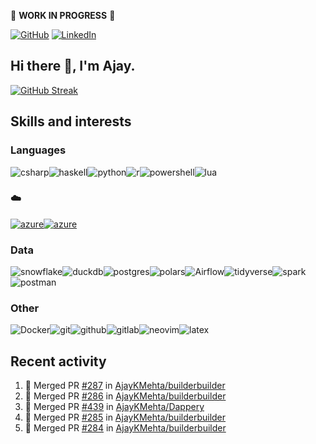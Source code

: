 :construction: **WORK IN PROGRESS** :construction:

<p align="left">
<a href="https://github.com/ajaykmehta"><img src="https://img.shields.io/github/followers/ajaykmehta.svg?label=GitHub&style=social" alt="GitHub"></a>
<a href="https://www.linkedin.com/in/ajay-mehta-b781ba1/"><img src="https://img.shields.io/badge/LinkedIn--_.svg?style=social&logo=linkedin" alt="LinkedIn"></a>
</p>

## Hi there 👋, I'm Ajay.

<!-- [![Ajay's github stats](https://github-readme-stats.vercel.app/api?username=AjayKMehta&count_private=true&show_icons=true&theme=synthwave)](https://github.com/anuraghazra/github-readme-stats) -->
<!--![Top Langs](https://github-readme-stats.vercel.app/api/top-langs/?username=AjayKMehta&count_private=true&show_icons=true&theme=synthwave&hide=TeX&layout=compact)-->

<!--
**AjayKMehta/AjayKMehta** is a ✨ _special_ ✨ repository because its `README.md` (this file) appears on your GitHub profile.

Here are some ideas to get you started:

- 🔭 I'm currently working on ...
- 🌱 I'm currently learning ...
- 👯 I'm looking to collaborate on ...
- 🤔 I'm looking for help with ...
- 💬 Ask me about ...
- 📫 How to reach me: ...
- 😄 Pronouns: ...
- ⚡ Fun fact: ...
-->

[![GitHub Streak](https://streak-stats.demolab.com/?user=AjayKMehta&theme=cobalt2)](https://git.io/streak-stats)

## Skills and interests

### Languages

<img alt="csharp" src="https://img.shields.io/badge/-C%23-purple?logo=csharp" /><img alt="haskell" src="https://img.shields.io/badge/-Haskell-darkgreen?logo=haskell" /><img alt="python" src="https://img.shields.io/badge/-Python-f9e64f?logo=python" /><img alt="r" src="https://img.shields.io/badge/-R-1857a4?logo=R" /><img alt="powershell" src="https://img.shields.io/badge/-PowerShell-EEEDEA?logo=Powershell" /><img alt="lua" src="https://img.shields.io/badge/-Lua-aqua?logo=Lua" />

### :cloud:

<a href="https://aws.amazon.com/"><img alt="azure" src="https://img.shields.io/badge/-AWS-99BF14"/></a><a href="https://azure.microsoft.com/"><img alt="azure" src="https://img.shields.io/badge/-Azure-3CCBF4" /></a>

### Data

<img alt="snowflake" src="https://img.shields.io/badge/-SnowFlake-lightblue?logo=snowflake" /><img alt="duckdb" src="https://img.shields.io/badge/-DuckDB-green?logo=duckdb" /><img alt="postgres" src="https://img.shields.io/badge/-Postgres-FFDDFF?logo=postgresql" /><img alt="polars" src="https://img.shields.io/badge/-Polars-teal?logo=polars" /><img alt="Airflow" src="https://img.shields.io/badge/Apache%20Airflow-017CEE?logo=Apache%20Airflow" /><img alt="tidyverse" src="https://img.shields.io/badge/-Tidyverse-FFC204?logo=tidyverse" /><img alt="spark" src="https://img.shields.io/badge/-Spark-0000AE?logo=apache-spark" /><img alt="postman" src="https://img.shields.io/badge/-Jupyter-FDED30?logo=jupyter" />

### Other

<img alt="Docker" src="https://img.shields.io/badge/-Docker-lightgreen?logo=docker" /><img alt="git" src="https://img.shields.io/badge/-git-13BEF9?logo=git" /><img alt="github" src="https://img.shields.io/badge/-GitHub-black?logo=github" /><img alt="gitlab" src="https://img.shields.io/badge/-GitLab-204ECF?logo=gitlab" /><img alt="neovim" src="https://img.shields.io/badge/-Neovim-00FFAA?logo=neovim" /><img alt="latex" src="https://img.shields.io/badge/-LaTeX-008080?logo=latex" />

## Recent activity

<!--START_SECTION:activity-->
1. 🎉 Merged PR [#287](https://github.com/AjayKMehta/builderbuilder/pull/287) in [AjayKMehta/builderbuilder](https://github.com/AjayKMehta/builderbuilder)
2. 🎉 Merged PR [#286](https://github.com/AjayKMehta/builderbuilder/pull/286) in [AjayKMehta/builderbuilder](https://github.com/AjayKMehta/builderbuilder)
3. 🎉 Merged PR [#439](https://github.com/AjayKMehta/Dappery/pull/439) in [AjayKMehta/Dappery](https://github.com/AjayKMehta/Dappery)
4. 🎉 Merged PR [#285](https://github.com/AjayKMehta/builderbuilder/pull/285) in [AjayKMehta/builderbuilder](https://github.com/AjayKMehta/builderbuilder)
5. 🎉 Merged PR [#284](https://github.com/AjayKMehta/builderbuilder/pull/284) in [AjayKMehta/builderbuilder](https://github.com/AjayKMehta/builderbuilder)
<!--END_SECTION:activity-->
